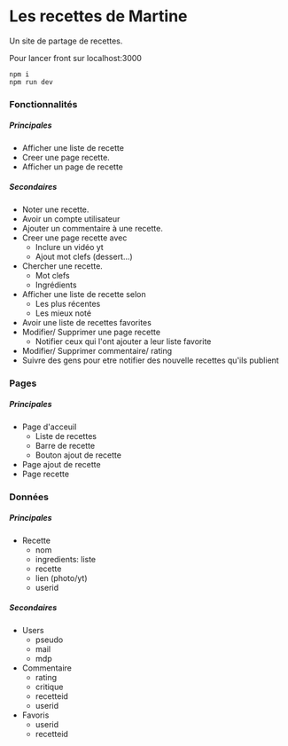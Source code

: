 # Les recettes de Martine

Un site de partage de recettes.  

Pour lancer front sur localhost:3000
```
npm i
npm run dev
```
### Fonctionnalités

##### Principales
- Afficher une liste de recette
- Creer une page recette.
- Afficher un page de recette

##### Secondaires

- Noter une recette.
- Avoir un compte utilisateur
- Ajouter un commentaire à une recette.
- Creer une page recette avec
  - Inclure un vidéo yt
  - Ajout mot clefs (dessert...)
- Chercher une recette.
  - Mot clefs
  - Ingrédients
- Afficher une liste de recette selon
  - Les plus récentes
  - Les mieux noté
- Avoir une liste de recettes favorites
- Modifier/ Supprimer une page recette
  - Notifier ceux qui l'ont ajouter a leur liste favorite
- Modifier/ Supprimer commentaire/ rating
- Suivre des gens pour etre notifier des nouvelle recettes qu'ils publient

### Pages

##### Principales

- Page d'acceuil
  - Liste de recettes
  - Barre de recette
  - Bouton ajout de recette
- Page ajout de recette
- Page recette


### Données

##### Principales

- Recette
  - nom
  - ingredients: liste
  - recette  
  - lien (photo/yt)
  - userid  
  
##### Secondaires

- Users
  - pseudo
  - mail
  - mdp
- Commentaire
  - rating
  - critique
  - recetteid
  - userid
- Favoris
  - userid
  - recetteid
